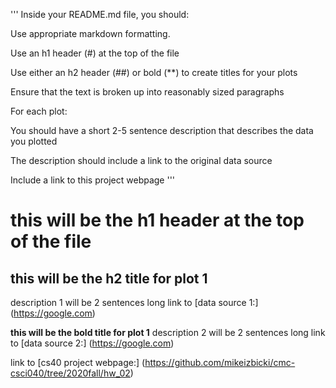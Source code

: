 '''
Inside your README.md file, you should:

Use appropriate markdown formatting.

Use an h1 header (#) at the top of the file

Use either an h2 header (##) or bold (**) to create titles for your plots

Ensure that the text is broken up into reasonably sized paragraphs

For each plot:

You should have a short 2-5 sentence description that describes the data you plotted

The description should include a link to the original data source

Include a link to this project webpage
'''

# this will be the h1 header at the top of the file

## this will be the h2 title for plot 1
description 1 will be 2 sentences long
link to [data source 1:] (https://google.com)

**this will be the bold title for plot 1**
description 2 will be 2 sentences long
link to [data source 2:] (https://google.com)


link to [cs40 project webpage:] (https://github.com/mikeizbicki/cmc-csci040/tree/2020fall/hw_02)